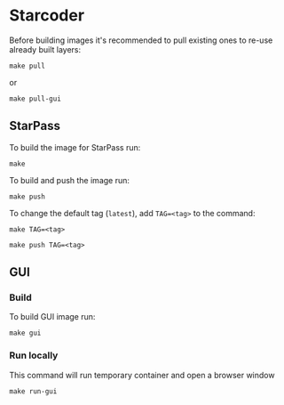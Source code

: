 # Starcoder

Before building images it's recommended to pull existing ones to re-use already built layers:
```shell
make pull
```
or
```shell
make pull-gui
```

## StarPass
To build the image for StarPass run:
```shell
make
```

To build and push the image run:
```shell
make push
```

To change the default tag (`latest`), add `TAG=<tag>` to the command:
```shell
make TAG=<tag>
```
```shell
make push TAG=<tag>
```

## GUI
### Build
To build GUI image run:
```shell
make gui
```

### Run locally
This command will run temporary container and open a browser window 
```shell
make run-gui
```
